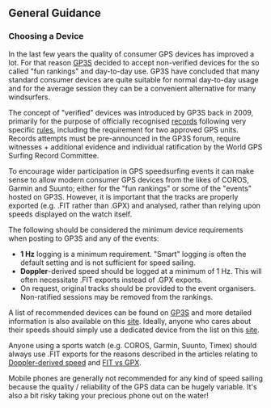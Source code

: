 ## General Guidance

### Choosing a Device

In the last few years the quality of consumer GPS devices has improved a lot. For that reason [GP3S](https://www.gps-speedsurfing.com/default.aspx?mnu=item&item=GPSInfo) decided to accept non-verified devices for the so called "fun rankings" and day-to-day use. GP3S have concluded that many standard consumer devices are quite suitable for normal day-to-day usage and for the average session they can be a convenient alternative for many windsurfers. 

The concept of "verified" devices was introduced by GP3S back in 2009, primarily for the purpose of officially recognised [records](https://www.gps-speedsurfing.com/default.aspx?mnu=forum&forum=193) following very specific [rules](https://www.gps-speedsurfing.com/media/uploadimages/GPS_record_Rules%20VA1%202009-09-01.pdf), including the requirement for two approved GPS units. Records attempts must be pre-announced in the GP3S forum, require witnesses + additional evidence and individual ratification by the World GPS Surfing Record Committee.  

To encourage wider participation in GPS speedsurfing events it can make sense to allow modern consumer GPS devices from the likes of COROS, Garmin and Suunto; either for the "fun rankings" or some of the "events" hosted on GP3S. However, it is important that the tracks are properly exported (e.g. .FIT rather than .GPX) and analysed, rather than relying upon speeds displayed on the watch itself.

The following should be considered the minimum device requirements when posting to GP3S and any of the events:

- **1 Hz** logging is a minimum requirement. "Smart" logging is often the default setting and is not sufficient for speed sailing.
- **Doppler**-derived speed should be logged at a minimum of 1 Hz. This will often necessitate .FIT exports instead of .GPX exports.
- On request, original tracks should be provided to the event organisers. Non-ratified sessions may be removed from the rankings.

A list of recommended devices can be found on [GP3S](https://www.gps-speedsurfing.com/default.aspx?mnu=item&item=GPSInfo) and more detailed information is also available on this [site](../devices/README.md). Ideally, anyone who cares about their speeds should simply use a dedicated device from the list on this [site](../devices/README.md).

Anyone using a sports watch (e.g. COROS, Garmin, Suunto, Timex) should always use .FIT exports for the reasons described in the articles relating to [Doppler-derived speed](doppler-speed.md) and [FIT vs GPX](fit-vs-gpx.md).

Mobile phones are generally not recommended for any kind of speed sailing because the quality / reliability of the GPS data can be hugely variable. It's also a bit risky taking your precious phone out on the water!

